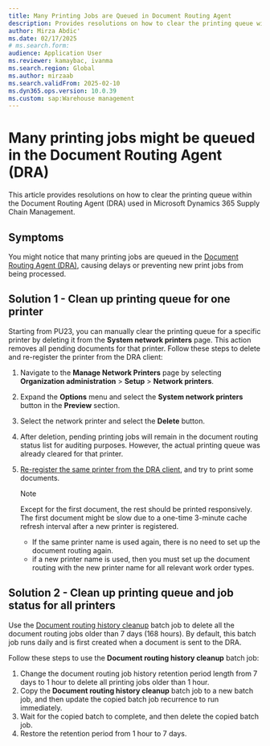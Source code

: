```yaml
---
title: Many Printing Jobs are Queued in Document Routing Agent
description: Provides resolutions on how to clear the printing queue within the Document Routing Agent (DRA) in Microsoft Dynamics 365 Supply Chain Management.
author: Mirza Abdic'
ms.date: 02/17/2025
# ms.search.form:
audience: Application User
ms.reviewer: kamaybac, ivanma
ms.search.region: Global
ms.author: mirzaab
ms.search.validFrom: 2025-02-10
ms.dyn365.ops.version: 10.0.39
ms.custom: sap:Warehouse management
---
```

# Many printing jobs might be queued in the Document Routing Agent (DRA)

This article provides resolutions on how to clear the printing queue within the Document Routing Agent (DRA) used in Microsoft Dynamics 365 Supply Chain Management.

## Symptoms

You might notice that many printing jobs are queued in the [Document Routing Agent (DRA)](/dynamics365/fin-ops-core/dev-itpro/analytics/install-document-routing-agent), causing delays or preventing new print jobs from being processed.

## Solution 1 - Clean up printing queue for one printer

Starting from PU23, you can manually clear the printing queue for a specific printer by deleting it from the **System network printers** page. This action removes all pending documents for that printer. Follow these steps to delete and re-register the printer from the DRA client:

1. Navigate to the **Manage Network Printers** page by selecting **Organization administration** > **Setup** > **Network printers**.
2. Expand the **Options** menu and select the **System network printers** button in the **Preview** section.
3. Select the network printer and select the **Delete** button.
4. After deletion, pending printing jobs will remain in the document routing status list for auditing purposes. However, the actual printing queue was already cleared for that printer.
5. [Re-register the same printer from the DRA client](/dynamics365/fin-ops-core/dev-itpro/analytics/install-document-routing-agent#register-network-printers), and try to print some documents.

   > [!NOTE]
   > Except for the first document, the rest should be printed responsively. The first document might be slow due to a one-time 3-minute cache refresh interval after a new printer is registered.

   - If the same printer name is used again, there is no need to set up the document routing again.
   - if a new printer name is used, then you must set up the document routing with the new printer name for all relevant work order types.

## Solution 2 - Clean up printing queue and job status for all printers

Use the [Document routing history cleanup](/dynamics365/fin-ops-core/dev-itpro/analytics/install-document-routing-agent#adjust-the-document-routing-history-cleanup-batch-job) batch job to delete all the document routing jobs older than 7 days (168 hours). By default, this batch job runs daily and is first created when a document is sent to the DRA.

Follow these steps to use the **Document routing history cleanup** batch job:

1. Change the document routing job history retention period length from 7 days to 1 hour to delete all printing jobs older than 1 hour.
2. Copy the **Document routing history cleanup** batch job to a new batch job, and then update the copied batch job recurrence to run immediately.
3. Wait for the copied batch to complete, and then delete the copied batch job.
4. Restore the retention period from 1 hour to 7 days.
